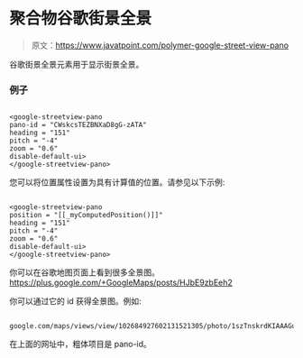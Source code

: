 # 聚合物谷歌街景全景

> 原文：<https://www.javatpoint.com/polymer-google-street-view-pano>

谷歌街景全景元素用于显示街景全景。

### 例子

```

<google-streetview-pano
pano-id = "CWskcsTEZBNXaD8gG-zATA"
heading = "151"
pitch = "-4"
zoom = "0.6"
disable-default-ui>
</google-streetview-pano>

```

您可以将位置属性设置为具有计算值的位置。请参见以下示例:

```

<google-streetview-pano
position = "[[_myComputedPosition()]]"
heading = "151"
pitch = "-4"
zoom = "0.6"
disable-default-ui>
</google-streetview-pano>

```

你可以在谷歌地图页面上看到很多全景图。https://plus.google.com/+GoogleMaps/posts/HJbE9zbEeh2

你可以通过它的 id 获得全景图。例如:

```

google.com/maps/views/view/102684927602131521305/photo/1szTnskrdKIAAAGuu3fZRw

```

在上面的网址中，粗体项目是 pano-id。
